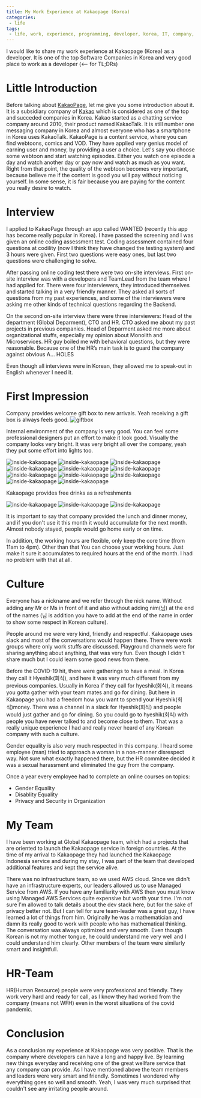 ```yaml
---
title: My Work Experience at Kakaopage (Korea)
categories:
 - life
tags:
 - life, work, experience, programming, developer, korea, IT, company, microservice, monolithic, kakaopage, kakao, subsidiary company
---
```


I would like to share my work experience at Kakaopage (Korea) as a developer. It is one of the top Software Companies in Korea and very good place to work as a developer (<-- for TL;DRs)

# Little Introduction
Before talking about [KakaoPage](https://www.kakaocorp.com/service/KakaoPage?lang=en), let me give you some introduction about it. It is a subsidiary company of [Kakao](https://en.wikipedia.org/wiki/Kakao) which is considered as one of the top and succeded companies in Korea. Kakao started as a chatting service company around 2010, their product named KakaoTalk. It is still number one messaging company in Korea and almost everyone who has a smartphone in Korea uses KakaoTalk. KakaoPage is a content service, where you can find webtoons, comics and VOD. They have applied very genius model of earning user and money, by providing a user a choice. Let's say you choose some webtoon and start watching episodes. Either you watch one episode a day and watch another day or pay now and watch as much as you want. Right from that point, the quality of the webtoon becomes very important, because believe me if the content is good you will pay without noticing yourself. In some sense, it is fair because you are paying for the content you really desire to watch.

# Interview
I applied to KakaoPage through an app called WANTED (recently this app has become really popular in Korea). I have passed the screening and I was given an online coding assessment test. Coding assessment contained four questions at codility (now I think they have changed the testing system) and 3 hours were given. First two questions were easy ones, but last two questions were challenging to solve.

After passing online coding test there were two on-site interviews. First on-site interview was with a developers and TeamLead from the team where I had applied for. There were four interviewers, they introduced themselves and started talking in a very friendly manner. They asked all sorts of questions from my past experiences, and some of the interviewers were asking me other kinds of technical questions regarding the Backend.

On the second on-site interview there were three interviewers: Head of the department (Global Deparment), CTO and HR. CTO asked me about my past projects in previous companies. Head of Deparment asked me more about organizational stuffs, especially my opinion about Monolith and Microservices. HR guy boiled me with behavioral questions, but they were reasonable. Because one of the HR’s main task is to guard the company against obvious A… HOLES

Even though all interviews were in Korean, they allowed me to speak-out in English whenever I need it.

# First Impression
Company provides welcome gift box to new arrivals. Yeah receiving a gift box is always feels good. 
![giftbox](/assets/2020/kakaopage/giftbox.jpg)

Internal environment of the company is very good. You can feel some professional designers put an effort to make it look good. Visually the company looks very bright. It was very bright all over the company, yeah they put some effort into lights too.

![inside-kakaopage](/assets/2020/kakaopage/inside-kakaopage-0.jpg)
![inside-kakaopage](/assets/2020/kakaopage/inside-kakaopage-1.jpg)
![inside-kakaopage](/assets/2020/kakaopage/inside-kakaopage-2.jpg)
![inside-kakaopage](/assets/2020/kakaopage/inside-kakaopage-3.jpg)
![inside-kakaopage](/assets/2020/kakaopage/inside-kakaopage-4.jpg)
![inside-kakaopage](/assets/2020/kakaopage/inside-kakaopage-5.jpg)
![inside-kakaopage](/assets/2020/kakaopage/inside-kakaopage-6.jpg)
![inside-kakaopage](/assets/2020/kakaopage/inside-kakaopage-7.jpg)
![inside-kakaopage](/assets/2020/kakaopage/inside-kakaopage-8.jpg)
![inside-kakaopage](/assets/2020/kakaopage/inside-kakaopage-9.jpg)
![inside-kakaopage](/assets/2020/kakaopage/inside-kakaopage-10.jpg)

Kakaopage provides free drinks as a refreshments

![inside-kakaopage](/assets/2020/kakaopage/freedrinks-kakaopage-1.jpg)
![inside-kakaopage](/assets/2020/kakaopage/freedrinks-kakaopage-2.jpg)
![inside-kakaopage](/assets/2020/kakaopage/freedrinks-kakaopage-3.jpg)

It is important to say that company provided the lunch and dinner money, and if you don't use it this month it would accumulate for the next month. Almost nobody stayed, people would go home early or on time.

In addition, the working hours are flexible, only keep the core time (from 11am to 4pm). Other than that You can choose your working hours. Just make it sure it accumulates to required hours at the end of the month. I had no problem with that at all.

# Culture
Everyone has a nickname and we refer through the nick name. Without adding any Mr or Ms in front of it and also without adding nim(님) at the end of the names (님 is addition you have to add at the end of the name in order to show some respect in Korean culture).

People around me were very kind, friendly and respectful. Kakaopage uses slack and most of the conversations would happen there. There were work groups where only work stuffs are discussed. Playground channels were for sharing anything about anything, that was very fun. Even though I didn't share much but I could learn some good news from there.

Before the COVID-19 hit, there were gatherings to have a meal. In Korea they call it Hyeshik(회식), and here it was very much different from my previous companies. Usually in Korea if they call for hyeshik(회식), it means you gotta gather with your team mates and go for dining. But here in Kakaopage you had a freedom how you want to spend your Hyeshik(회식)money. There was a channel in a slack for Hyeshik(회식) and people would just gather and go for dining. So you could go to hyeshik(회식) with people you have never talked to and become close to them. That was a really unique experience I had and really never heard of any Korean company with such a culture.

Gender equality is also very much respected in this company. I heard some employee (man) tried to approach a woman in a non-manner disrespect way. Not sure what exactly happened there, but the HR commitee decided it was a sexual harassment and eliminated the guy from the company. 

Once a year every employee had to complete an online courses on topics: 
- Gender Equality
- Disablity Equality
- Privacy and Security in Organization

# My Team
I have been working at Global Kakaopage team, which had a projects that are oriented to launch the Kakaopage service in foreign countries. At the time of my arrival to Kakaopage they had launched the Kakaopage Indonesia service and during my stay, I was part of the team that developed additional features and kept the service alive. 

There was no infrastructure team, so we used AWS cloud. Since we didn't have an infrastructure experts, our leaders allowed us to use Managed Service from AWS. If you have any familiarity with AWS then you must know using Managed AWS Services quite expensive but worth your time. I'm not sure I'm allowed to talk details about the dev stack here, but for the sake of privacy better not. But I can tell for sure team-leader was a great guy, I have learned a lot of things from him. Originally he was a mathematician and damn its really good to work with people who has mathematical thinking. The conversation was always optimized and very smooth. Even though Korean is not my mother tongue, he could understand me very well and I could understand him clearly. Other members of the team were similarly smart and insightfull.

# HR-Team
HR(Human Resource) people were very professional and friendly. They work very hard and ready for call, as I know they had worked from the company (means not WFH) even in the worst situations of the covid pandemic.

# Conclusion
As a conclusion my experience at Kakaopage was very positive. That is the company where developers can have a long and happy live. By learning new things everyday and receiving one of the great wellfare service that any company can provide. As I have mentioned above the team members and leaders were very smart and friendly. Sometimes I wondered why everything goes so well and smooth. Yeah, I was very much surprised that couldn't see any irritating people around.
